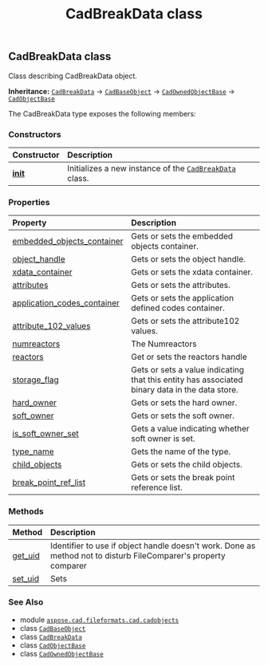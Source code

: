 ﻿---
title: CadBreakData class
second_title: Aspose.CAD for Python via .NET API References
description: 
type: docs
weight: 370
url: /python-net/aspose.cad.fileformats.cad.cadobjects/cadbreakdata/
is_root: false
---

## CadBreakData class

Class describing CadBreakData object.



**Inheritance:** [`CadBreakData`](/cad/python-net/aspose.cad.fileformats.cad.cadobjects/cadbreakdata) → 
[`CadBaseObject`](/cad/python-net/aspose.cad.fileformats.cad.cadobjects/cadbaseobject) → 
[`CadOwnedObjectBase`](/cad/python-net/aspose.cad.fileformats.cad.cadobjects/cadownedobjectbase) → 
[`CadObjectBase`](/cad/python-net/aspose.cad.fileformats.cad.cadobjects/cadobjectbase)



The CadBreakData type exposes the following members:

### Constructors
| Constructor | Description |
| :- | :- |
| [__init__](/cad/python-net/aspose.cad.fileformats.cad.cadobjects/cadbreakdata/__init__/#) | Initializes a new instance of the [`CadBreakData`](/cad/python-net/aspose.cad.fileformats.cad.cadobjects/cadbreakdata) class. |


### Properties
| Property | Description |
| :- | :- |
| [embedded_objects_container](/cad/python-net/aspose.cad.fileformats.cad.cadobjects/cadbreakdata/embedded_objects_container) | Gets or sets the embedded objects container. |
| [object_handle](/cad/python-net/aspose.cad.fileformats.cad.cadobjects/cadbreakdata/object_handle) | Gets or sets the object handle. |
| [xdata_container](/cad/python-net/aspose.cad.fileformats.cad.cadobjects/cadbreakdata/xdata_container) | Gets or sets the xdata container. |
| [attributes](/cad/python-net/aspose.cad.fileformats.cad.cadobjects/cadbreakdata/attributes) | Gets or sets the attributes. |
| [application_codes_container](/cad/python-net/aspose.cad.fileformats.cad.cadobjects/cadbreakdata/application_codes_container) | Gets or sets the application defined codes container. |
| [attribute_102_values](/cad/python-net/aspose.cad.fileformats.cad.cadobjects/cadbreakdata/attribute_102_values) | Gets or sets the attribute102 values. |
| [numreactors](/cad/python-net/aspose.cad.fileformats.cad.cadobjects/cadbreakdata/numreactors) | The Numreactors |
| [reactors](/cad/python-net/aspose.cad.fileformats.cad.cadobjects/cadbreakdata/reactors) | Get or sets the reactors handle |
| [storage_flag](/cad/python-net/aspose.cad.fileformats.cad.cadobjects/cadbreakdata/storage_flag) | Gets or sets a value indicating that this entity has associated binary data in the data store. |
| [hard_owner](/cad/python-net/aspose.cad.fileformats.cad.cadobjects/cadbreakdata/hard_owner) | Gets or sets the hard owner. |
| [soft_owner](/cad/python-net/aspose.cad.fileformats.cad.cadobjects/cadbreakdata/soft_owner) | Gets or sets the soft owner. |
| [is_soft_owner_set](/cad/python-net/aspose.cad.fileformats.cad.cadobjects/cadbreakdata/is_soft_owner_set) | Gets a value indicating whether soft owner is set. |
| [type_name](/cad/python-net/aspose.cad.fileformats.cad.cadobjects/cadbreakdata/type_name) | Gets the name of the type. |
| [child_objects](/cad/python-net/aspose.cad.fileformats.cad.cadobjects/cadbreakdata/child_objects) | Gets or sets the child objects. |
| [break_point_ref_list](/cad/python-net/aspose.cad.fileformats.cad.cadobjects/cadbreakdata/break_point_ref_list) | Gets or sets the break point reference list. |


### Methods
| Method | Description |
| :- | :- |
| [get_uid](/cad/python-net/aspose.cad.fileformats.cad.cadobjects/cadbreakdata/get_uid/#) | Identifier to use if object handle doesn't work. Done as method not to disturb FileComparer's property comparer |
| [set_uid](/cad/python-net/aspose.cad.fileformats.cad.cadobjects/cadbreakdata/set_uid/#str) | Sets |



### See Also
* module [`aspose.cad.fileformats.cad.cadobjects`](..)
* class [`CadBaseObject`](/cad/python-net/aspose.cad.fileformats.cad.cadobjects/cadbaseobject)
* class [`CadBreakData`](/cad/python-net/aspose.cad.fileformats.cad.cadobjects/cadbreakdata)
* class [`CadObjectBase`](/cad/python-net/aspose.cad.fileformats.cad.cadobjects/cadobjectbase)
* class [`CadOwnedObjectBase`](/cad/python-net/aspose.cad.fileformats.cad.cadobjects/cadownedobjectbase)

